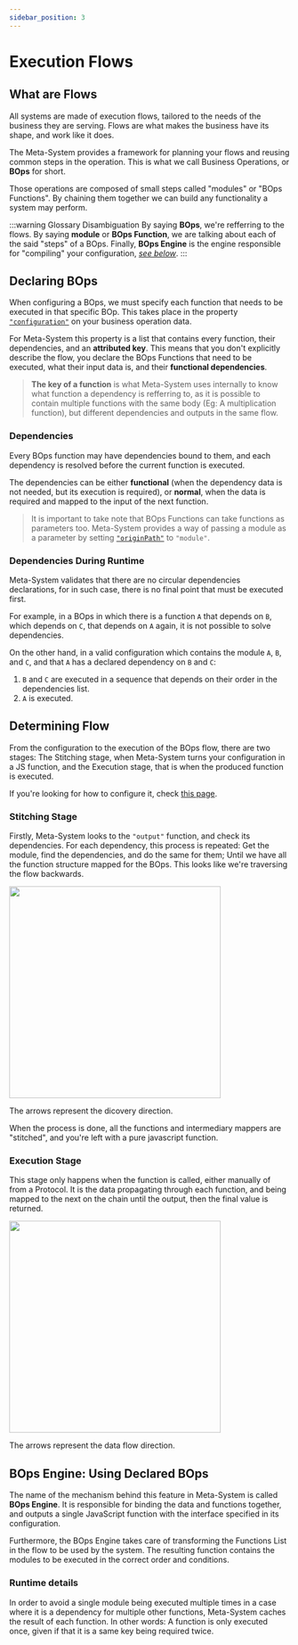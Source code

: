 ```yaml
---
sidebar_position: 3
---
```


# Execution Flows

## What are Flows
All systems are made of execution flows, tailored to the needs of the business they are serving. Flows are what makes the business have its shape, and work like it does.

The Meta-System provides a framework for planning your flows and reusing common steps in the operation. This is what we call Business Operations, or **BOps** for short.

Those operations are composed of small steps called "modules" or "BOps Functions". By chaining them together we can build any functionality a system may perform.

:::warning Glossary Disambiguation
By saying **BOps**, we're refferring to the flows. By saying **module** or **BOps Function**, we are talking about each of the said "steps" of a BOps. Finally, **BOps Engine** is the engine responsible for "compiling" your configuration, *[see below](#bops-engine-using-declared-bops)*.
:::

## Declaring BOps

When configuring a BOps, we must specify each function that needs to be executed in that specific BOp. This takes place in the property [`"configuration"`](../configuring/bops/bops-configuration) on your business operation data.

For Meta-System this property is a list that contains every function, their dependencies, and an **attributed key**. This means that you don't explicitly describe the flow, you declare the BOps Functions that need to be executed, what their input data is, and their **functional dependencies**.

> **The key of a function** is what Meta-System uses internally to know what function a dependency is refferring to, as it is possible to contain multiple functions with the same body (Eg: A multiplication function), but different dependencies and outputs in the same flow.

### Dependencies

Every BOps function may have dependencies bound to them, and each dependency is resolved before the current function is executed.

The dependencies can be either **functional** (when the dependency data is not needed, but its execution is required), or **normal**, when the data is required and mapped to the input of the next function.

> It is important to take note that BOps Functions can take functions as parameters too. Meta-System provides a way of passing a module as a parameter by setting [`"originPath"`](../configuring/bops/dependencies/#origin-path) to `"module"`.

### Dependencies During Runtime

Meta-System validates that there are no circular dependencies declarations, for in such case, there is no final point that must be executed first.

For example, in a BOps in which there is a function `A` that depends on `B`, which depends on `C`, that depends on `A` again, it is not possible to solve dependencies.

On the other hand, in a valid configuration which contains the module `A`, `B`, and `C`, and that `A` has a declared dependency on `B` and `C`:
1. `B` and `C` are executed in a sequence that depends on their order in the dependencies list.
2. `A` is executed.

## Determining Flow
From the configuration to the execution of the BOps flow, there are two stages: The Stitching stage, when Meta-System turns your configuration in a JS function, and the Execution stage, that is when the produced function is executed.

If you're looking for how to configure it, check [this page](../configuring/bops/flows/flows).

### Stitching Stage
Firstly, Meta-System looks to the `"output"` function, and check its dependencies. For each dependency, this process is repeated: Get the module, find the dependencies, and do the same for them; Until we have all the function structure mapped for the BOps. This looks like we're traversing the flow backwards.

<img src="/meta-system-docs/img/docs/stitch-process.png" height="380px" />

The arrows represent the dicovery direction.

When the process is done, all the functions and intermediary mappers are "stitched", and you're left with a pure javascript function.

### Execution Stage
This stage only happens when the function is called, either manually of from a Protocol. It is the data propagating through each function, and being mapped to the next on the chain until the output, then the final value is returned.

<img src="/meta-system-docs/img/docs/execution-process.png" height="380px" />

The arrows represent the data flow direction.

## BOps Engine: Using Declared BOps

The name of the mechanism behind this feature in Meta-System is called **BOps Engine**. It is responsible for binding the data and functions together, and outputs a single JavaScript function with the interface specified in its configuration.

Furthermore, the BOps Engine takes care of transforming the Functions List in the flow to be used by the system. The resulting function contains the modules to be executed in the correct order and conditions.

### Runtime details

In order to avoid a single module being executed multiple times in a case where it is a dependency for multiple other functions, Meta-System caches the result of each function. In other words: A function is only executed once, given if that it is a same key being required twice.
